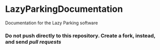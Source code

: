 LazyParkingDocumentation
========================

Documentation for the Lazy Parking software


### Do not push directly to this repository. Create a fork, instead, and send _pull requests_
